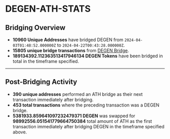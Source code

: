 # DEGEN-ATH-STATS

## Bridging Overview

- **10960 Unique Addresses** have bridged DEGEN from `2024-04-03T01:48:52.000000Z` to `2024-04-22T00:43:28.000000Z`.
- **15805 unique bridge transactions** from [DEGEN Bridge](https://bridge.degen.tips/).
- **189134392.112363513417946134 DEGEN Tokens** have been bridged in total in the timeframe specified.

---

## Post-Bridging Activity

- **390 unique addresses** performed an ATH bridge as their next transaction immediately after bridging.
- **453 total transactions** where the preceding transaction was a DEGEN bridge.
- **5381933.859641097232479371 DEGEN** was swapped for **98992556.051541779664750384** total amount of ATH as the first transaction immediately after bridging DEGEN in the timeframe specified above.
